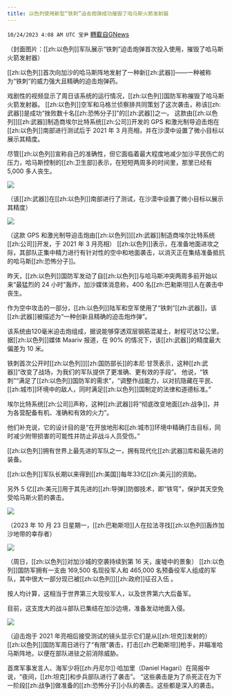 ```yaml
---
title: 以色列使用新型“铁刺”迫击炮弹成功摧毁了哈马斯火箭发射器
---
```

`10/24/2023 4:08 AM UTC 宝尹` [轉載自GNews](https://gnews.org/articles/1872655)

（封面图片：[[zh:以色列]]军队展示“铁刺”迫击炮弹首次投入使用，摧毁了哈马斯火箭发射器）

[[zh:以色列]]首次向加沙的哈马斯阵地发射了一种新[[zh:武器]]——一种被称为“铁刺”的威力强大且精确的迫击炮弹药。

戏剧性的视频显示了周日该系统的运行情况，[[zh:以色列]]国防军称摧毁了哈马斯火箭发射器。
[[zh:以色列]]空军和马格兰侦察排共同策划了这次袭击，称该[[zh:武器]]是成功“挫败数十名[[zh:恐怖分子]]”的[[zh:武器]]之一。
这款由[[zh:以色列]][[zh:武器]]制造商埃尔比特系统[[zh:公司]]开发的 GPS 和激光制导迫击炮在[[zh:以色列]]南部进行测试后于 2021 年 3 月亮相，并在沙漠中设置了微小目标以展示其精度。

尽管[[zh:以色列]]宣称自己的准确性，但它面临着最大程度地减少加沙平民伤亡的压力，哈马斯控制的[[zh:卫生部]]表示，在短短两周多的时间里，那里已经有 5,000 多人丧生。

![](https://i.imgur.com/anmpyEj.jpg)

（该[[zh:武器]]在[[zh:以色列]]南部进行了测试，在沙漠中设置了微小目标以展示其精度）

![](https://i.imgur.com/4iAwtmi.jpg)

（这款 GPS 和激光制导迫击炮由[[zh:以色列]][[zh:武器]]制造商埃尔比特系统[[zh:公司]]开发，于 2021 年 3 月亮相）
[[zh:以色列]]表示，在准备地面进攻之际，其部队正集中精力进行有针对性的空中和地面袭击，以消灭正在集结准备抵抗的哈马斯[[zh:恐怖分子]]。

昨天，[[zh:以色列]]国防军发动了自[[zh:以色列]]与哈马斯冲突两周多前开始以来“最猛烈的 24 小时”轰炸，加沙媒体消息称，400 名[[zh:巴勒斯坦]]人在袭击中丧生。

作为空中攻击的一部分，[[zh:以色列]]陆军和空军使用了“铁刺”[[zh:武器]]，该[[zh:武器]]被描述为“一种创新且精确的迫击炮炸弹”。

该系统由120毫米迫击炮组成，据说能够穿透双层钢筋混凝土，射程可达12公里。 
据[[zh:以色列]]媒体 Maariv 报道，在 90% 的情况下，该[[zh:武器]]的精度最大偏差为 10 米。

铁刺首次公开时[[zh:以色列]][[zh:国防部长]]的本尼·甘茨表示，这种[[zh:武器]]“改变了战场，为我们的军队提供了更准确、更有效的手段”。
他说，“铁刺”“满足了[[zh:以色列]]国防军的需求”，“调整作战能力，以对抗隐藏在平民、[[zh:城市]]环境中的敌人，同时满足[[zh:以色列]]国制定的法律和道德标准。” 

埃尔比特系统[[zh:公司]]声称，这种[[zh:武器]]将“彻底改变地面[[zh:战争]]，并为各营配备有机、准确和有效的火力”。

他们补充说，它的设计目的是“在开放地形和[[zh:城市]]环境中精确打击目标，同时减少附带损害的可能性并防止非战斗人员受伤。”

[[zh:以色列]]拥有世界上最先进的军队之一，拥有现代化[[zh:武器]]库和最先进的装备。 

[[zh:以色列]]军队长期以来得到[[zh:美国]]每年33亿[[zh:美元]]的资助。

另外 5 亿[[zh:美元]]用于其先进的[[zh:导弹]]防御技术，即“铁穹”，保护其天空免受哈马斯火箭的袭击。

![](https://i.imgur.com/BnJXQy1.jpg)

（2023 年 10 月 23 日星期一，[[zh:巴勒斯坦]]人在拉法寻找[[zh:以色列]]轰炸加沙地带的幸存者）

![](https://i.imgur.com/DHKAqKH.jpg)

（周日，[[zh:以色列]]对加沙城的空袭持续到第 16 天，废墟中的景象）
[[zh:以色列]]国防军拥有一支由 169,500 名现役军人和 465,000 名预备役军人组成的军队，其中很大一部分现已被[[zh:以色列]][[zh:政府]]征召入伍 。 

按人均计算，这相当于世界第三大现役军人，以及世界第六大后备军。

目前，这支庞大的战斗部队已集结在加沙边境，准备发动地面入侵。 

![](https://i.imgur.com/sXn5zNP.jpg)

（迫击炮于 2021 年亮相后接受测试的镜头显示它们是从[[zh:坦克]]发射的）
[[zh:以色列]]国防军周日进行了“有限”袭击，打击[[zh:巴勒斯坦]]枪手，并瞄准哈马斯阵地，以便在部队进驻之前消除威胁。

首席军事发言人、海军少将[[zh:丹尼尔]]·哈加里（Daniel Hagari）在简报中说，“夜间，[[zh:坦克]]和步兵部队进行了袭击”。
 “这些袭击是为了杀死正在为下一阶段[[zh:战争]]做准备的[[zh:恐怖分子]]小队的袭击。这些都是深入的袭击。





